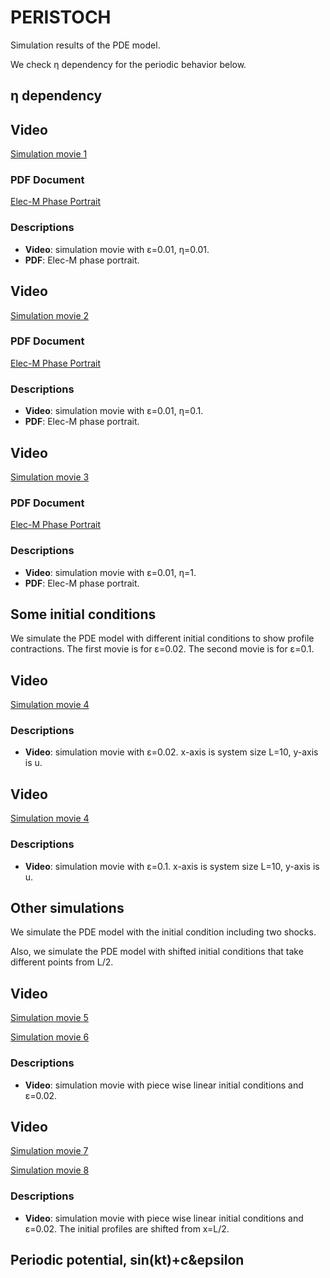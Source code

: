 # PERISTOCH

Simulation results of the PDE model.

We check &eta; dependency for the periodic behavior below.

## &eta; dependency

## Video
[Simulation movie 1](https://github.com/Hiro06190/PERISTOCH/assets/40862678/92f34e80-03e5-4d86-8d3e-c3d5ca80b48b)


### PDF Document
[Elec-M Phase Portrait](slow_fast_ep0.01_eta100.pdf)

### Descriptions
- **Video**: simulation movie with &epsilon;=0.01, &eta;=0.01.
- **PDF**: Elec-M phase portrait.

## Video
[Simulation movie 2](https://github.com/Hiro06190/PERISTOCH/assets/40862678/d2976c9d-f213-48ef-9b67-75ece7d73795)


### PDF Document
[Elec-M Phase Portrait](slow_fast_ep0.01_eta10.pdf)

### Descriptions
- **Video**: simulation movie with &epsilon;=0.01, &eta;=0.1.
- **PDF**: Elec-M phase portrait.

## Video
[Simulation movie 3](https://github.com/Hiro06190/PERISTOCH/assets/40862678/51490627-9cd2-44e3-b23f-a47f848dede7)


### PDF Document
[Elec-M Phase Portrait](slow_fast_ep0.01_eta1.pdf)

### Descriptions
- **Video**: simulation movie with &epsilon;=0.01, &eta;=1.
- **PDF**: Elec-M phase portrait.

## Some initial conditions

We simulate the PDE model with different initial conditions to show profile contractions. The first movie is for &epsilon;=0.02. The second movie is for &epsilon;=0.1.

## Video
[Simulation movie 4](https://github.com/Hiro06190/PERISTOCH/assets/40862678/47afa198-25f6-4300-80a0-a03226de2fb9)

### Descriptions
- **Video**: simulation movie with &epsilon;=0.02. x-axis is system size L=10, y-axis is u.

## Video
[Simulation movie 4](https://github.com/Hiro06190/PERISTOCH/assets/40862678/7f1b796e-ed89-48c2-866c-306ad33df234
)

### Descriptions
- **Video**: simulation movie with &epsilon;=0.1. x-axis is system size L=10, y-axis is u.


## Other simulations

We simulate the PDE model with the initial condition including two shocks.

Also, we simulate the PDE model with shifted initial conditions that take different points from L/2.


## Video
[Simulation movie 5](https://github.com/Hiro06190/PERISTOCH/assets/40862678/50eca45f-f7ae-43ca-b75d-bff9dfe219db
)

[Simulation movie 6](https://github.com/Hiro06190/PERISTOCH/assets/40862678/bdfa4a16-c072-4f13-a1b9-e713d24e85ce
)

### Descriptions
- **Video**: simulation movie with piece wise linear initial conditions and &epsilon;=0.02.


## Video
[Simulation movie 7](https://github.com/Hiro06190/PERISTOCH/assets/40862678/2d2da78c-55a3-44b4-9fcc-5d01b92f6885
)

[Simulation movie 8](https://github.com/Hiro06190/PERISTOCH/assets/40862678/a5449fe2-4c75-4fa4-91df-74b9fd029438
)

### Descriptions
- **Video**: simulation movie with piece wise linear initial conditions and &epsilon;=0.02. The initial profiles are shifted from x=L/2.

## Periodic potential, sin(kt)+c&epsilon








